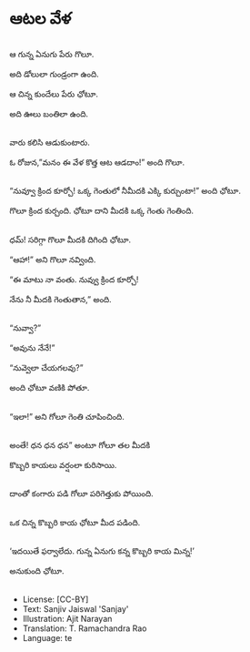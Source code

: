 # ఆటల వేళ

##
ఆ గున్న ఏనుగు పేరు గొలూ.

అది డోలులా గుండ్రంగా ఉంది. 

ఆ చిన్న కుందేలు పేరు ఛోటూ.

అది ఊలు బంతిలా ఉంది. 

##
వారు కలిసి ఆడుకుంటారు.

ఓ రోజున,”మనం ఈ వేళ కొత్త ఆట ఆడదాం!” అంది గొలూ. 

##
“నువ్వూ క్రింద కూర్చో! ఒక్క గెంతులో నీమీదకి ఎక్కి కుర్చుంటా!” అంది ఛోటూ. 

గొలూ క్రింద కుర్చంది. ఛోటూ దాని మీదకి ఒక్క గెంతు గెంతింది. 

##
ధమ్! సరిగ్గా గొలూ మీదకి దిగింది ఛోటూ. 

“ఆహా!” అని గొలూ నవ్వింది.

“ఈ మాటు నా వంతు. నువ్వు క్రింద కూర్చో!

నేను నీ మీదకి గెంతుతాన,” అంది. 

##
“నువ్వా?” 

“అవును నేనే!” 

“నువ్వెలా చేయగలవు?”

అంది ఛోటూ వణికి పోతూ. 

##
“ఇలా!” అని గోలూ గెంతి చూపించింది. 

##
అంతే! ధన ధన ధన” అంటూ గోలూ తల మీదకి

కొబ్బరి కాయలు వర్షంలా కురిసాయి. 

##
దాంతో కంగారు పడి గోలూ పరిగెత్తుకు పోయింది. 

##
ఒక చిన్న కొబ్బరి కాయ ఛోటూ మీద పడింది. 

##
‘ఇదయితే ఫర్వాలేదు. గున్న ఏనుగు కన్న కొబ్బరి కాయ మిన్న!’

అనుకుంది ఛోటూ. 

##
* License: [CC-BY]
* Text: Sanjiv Jaiswal 'Sanjay'
* Illustration: Ajit Narayan
* Translation: T. Ramachandra Rao
* Language: te
